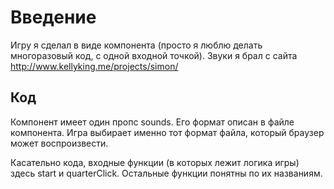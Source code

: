 # Введение
Игру я сделал в виде компонента (просто я люблю делать многоразовый код, с одной входной точкой). Звуки я брал с сайта http://www.kellyking.me/projects/simon/ 

## Код
Компонент имеет один пропс sounds. Его формат описан в файле компонента. Игра выбирает именно тот формат файла, который браузер может воспроизвести.

Касательно кода, входные функции (в которых лежит логика игры) здесь start и quarterClick. Остальные функции понятны по их названиям.
